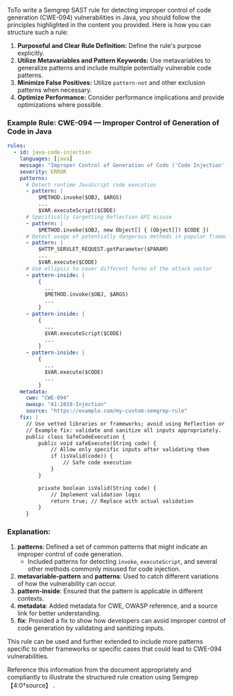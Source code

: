 ToTo write a Semgrep SAST rule for detecting improper control of code generation (CWE-094) vulnerabilities in Java, you should follow the principles highlighted in the content you provided. Here is how you can structure such a rule:

1. **Purposeful and Clear Rule Definition:** Define the rule's purpose explicitly.
2. **Utilize Metavariables and Pattern Keywords:** Use metavariables to generalize patterns and include multiple potentially vulnerable code patterns.
3. **Minimize False Positives:** Utilize `pattern-not` and other exclusion patterns when necessary.
4. **Optimize Performance:** Consider performance implications and provide optimizations where possible.

### Example Rule: CWE-094 — Improper Control of Generation of Code in Java

```yaml
rules:
  - id: java-code-injection
    languages: [java]
    message: "Improper Control of Generation of Code ('Code Injection') (CWE-094)"
    severity: ERROR
    patterns:
      # Detect runtime JavaScript code execution
      - pattern: |
          $METHOD.invoke($OBJ, $ARGS)
          ...
          $VAR.executeScript($CODE)
      # Specifically targetting Reflection API misuse
      - pattern: |
          $METHOD.invoke($OBJ, new Object[] { (Object[]) $CODE })
      # Detect usage of potentially dangerous methods in popular frameworks
      - pattern: |
          $HTTP_SERVLET_REQUEST.getParameter($PARAM)
          ...
          $VAR.execute($CODE)
      # Use ellipsis to cover different forms of the attack vector
      - pattern-inside: |
          {
            ...
            $METHOD.invoke($OBJ, $ARGS)
            ...
          }
      - pattern-inside: |
          {
            ...
            $VAR.executeScript($CODE)
            ...
          }
      - pattern-inside: |
          {
            ...
            $VAR.execute($CODE)
            ...
          }
    metadata:
      cwe: "CWE-094"
      owasp: "A1:2019-Injection"
      source: "https://example.com/my-custom-semgrep-rule"
    fix: |
      // Use vetted libraries or frameworks; avoid using Reflection or dynamic code execution.
      // Example fix: validate and sanitize all inputs appropriately.
      public class SafeCodeExecution {
          public void safeExecute(String code) {
              // Allow only specific inputs after validating them
              if (isValid(code)) {
                  // Safe code execution
              }
          }

          private boolean isValid(String code) {
              // Implement validation logic
              return true; // Replace with actual validation
          }
      }
```

### Explanation:

1. **patterns**: Defined a set of common patterns that might indicate an improper control of code generation.
   - Included patterns for detecting `invoke`, `executeScript`, and several other methods commonly misused for code injection.
2. **metavariable-pattern** and **patterns**: Used to catch different variations of how the vulnerability can occur.
3. **pattern-inside**: Ensured that the pattern is applicable in different contexts.
4. **metadata**: Added metadata for CWE, OWASP reference, and a source link for better understanding.
5. **fix**: Provided a fix to show how developers can avoid improper control of code generation by validating and sanitizing inputs.

This rule can be used and further extended to include more patterns specific to other frameworks or specific cases that could lead to CWE-094 vulnerabilities.

Reference this information from the document appropriately and compliantly to illustrate the structured rule creation using Semgrep【4:0†source】   .